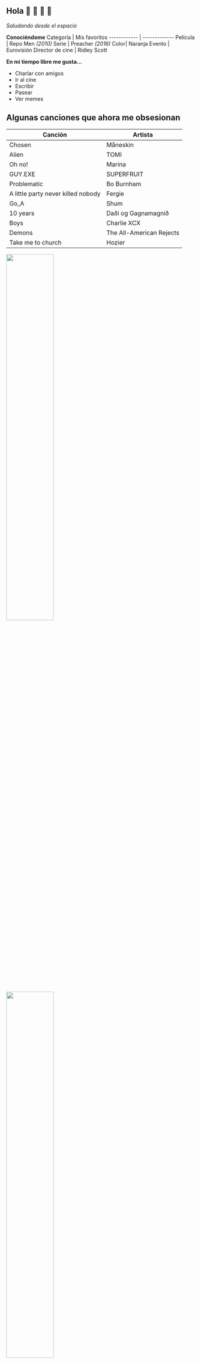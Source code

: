 

## Hola 🍑 🎄 🦄 👋

*Saludando desde el espacio*

**Conociéndome**
Categoría | Mis favoritos
------------ | -------------
Película | Repo Men *(2010)*
Serie | Preacher *(2016)*
Color| Naranja
Evento | Eurovisión
Director de cine | Ridley Scott

**En mi tiempo libre me gusta...**
* Charlar con amigos
* Ir al cine
* Escribir
* Pasear
* Ver memes

## Algunas canciones que ahora me obsesionan

Canción | Artista
------------ | -------------
Chosen | Måneskin
Alien | TOMI
Oh no! | Marina
GUY.EXE | SUPERFRUIT
Problematic | Bo  Burnham
A little party never killed nobody | Fergie
Go_A | Shum
10 years | Daði og Gagnamagnið
Boys | Charlie XCX
Demons | The All-American Rejects
Take me to church | Hozier


<img
     width="50%"
     src="https://i.redd.it/jekiole5iwe51.png"/>
     
<img
     width="50%"
     src="https://thatshelf.com/wp-content/uploads//2017/05/Preacher-Season-2-Cassidy-1024x682.jpg"/>


<!--
**ChloeBoistel/ChloeBoistel** is a ✨ _special_ ✨ repository because its `README.md` (this file) appears on your GitHub profile.

Here are some ideas to get you started:

- 🔭 I’m currently working on ...
- 🌱 I’m currently learning ...
- 👯 I’m looking to collaborate on ...
- 🤔 I’m looking for help with ...
- 💬 Ask me about ...
- 📫 How to reach me: ...
- 😄 Pronouns: ...
- ⚡ Fun fact: ...
-->
